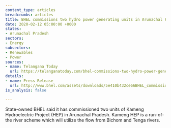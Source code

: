 ```yaml
---
content_type: articles
breadcrumbs: articles
title: BHEL commissions two hydro power generating units in Arunachal Pradesh
date: 2020-02-12 05:00:00 +0000
states:
- Arunachal Pradesh
sectors:
- Energy
subsectors:
- Renewables
- Power
sources:
- name: Telangana Today
  url: https://telanganatoday.com/bhel-commissions-two-hydro-power-generating-units-in-arunachal-pradesh
details:
- name: Press Release
  url: http://www.bhel.com/assets/downloads/5e410b432ce66BHEL_commissions_two_hydro_power_generating_units_in_Arunachal_Pradesh.pdf
is_analysis: false

---
```

State-owned BHEL said it has commissioned two units of Kameng Hydroelectric Project (HEP) in Arunachal Pradesh. Kameng HEP is a run-of-the river scheme which will utilize the flow from Bichom and Tenga rivers.